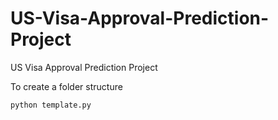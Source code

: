 # US-Visa-Approval-Prediction-Project

US Visa Approval Prediction Project

To create a folder structure

```bash
python template.py
```
